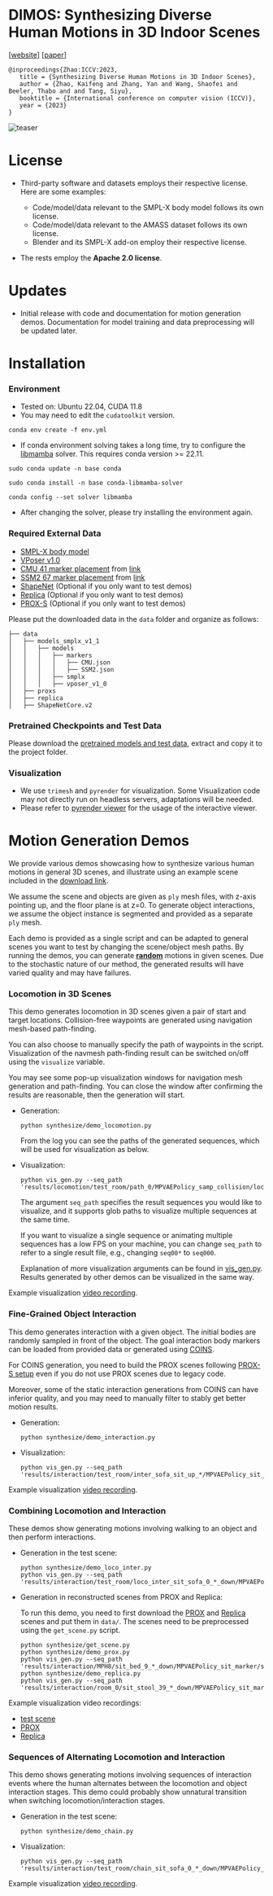 # DIMOS: Synthesizing Diverse Human Motions in 3D Indoor Scenes

[[website](https://zkf1997.github.io/DIMOS/)] [[paper](https://arxiv.org/abs/2305.12411)] 

```
@inproceedings{Zhao:ICCV:2023,
   title = {Synthesizing Diverse Human Motions in 3D Indoor Scenes},
   author = {Zhao, Kaifeng and Zhang, Yan and Wang, Shaofei and Beeler, Thabo and and Tang, Siyu},
   booktitle = {International conference on computer vision (ICCV)},
   year = {2023}
}
```

![teaser](https://zkf1997.github.io/DIMOS/images/teaser_canonical.png)

# License
* Third-party software and datasets employs their respective license. Here are some examples:
    * Code/model/data relevant to the SMPL-X body model follows its own license.
    * Code/model/data relevant to the AMASS dataset follows its own license.
    * Blender and its SMPL-X add-on employ their respective license.

* The rests employ the **Apache 2.0 license**.

# Updates
* Initial release with code and documentation for motion generation demos. Documentation for model training and data preprocessing will be updated later.  

# Installation

### Environment
* Tested on: Ubuntu 22.04, CUDA 11.8
* You may need to edit the `cudatoolkit` version.
```
conda env create -f env.yml
```
* If conda environment solving takes a long time, try to configure the [libmamba](https://www.anaconda.com/blog/a-faster-conda-for-a-growing-community/) solver. This requires conda version >= 22.11.
```
sudo conda update -n base conda

sudo conda install -n base conda-libmamba-solver

conda config --set solver libmamba
```
* After changing the solver, please try installing the environment again.

### Required External Data
* [SMPL-X body model](https://smpl-x.is.tue.mpg.de/)
* [VPoser v1.0](https://smpl-x.is.tue.mpg.de/)
* [CMU 41 marker placement](https://drive.google.com/file/d/1CcNBZCXA7_Naa0SGlYKCxk_ecnzftbSj/view?usp=sharing) from [link](http://mocap.cs.cmu.edu/)
* [SSM2 67 marker placement](https://drive.google.com/file/d/1ozQuVjXoDLiZ3YGV-7RpauJlunPfcx_d/view?usp=sharing) from [link](https://amass.is.tue.mpg.de/)
* [ShapeNet](https://shapenet.org/) (Optional if you only want to test demos)
* [Replica](https://github.com/facebookresearch/Replica-Dataset) (Optional if you only want to test demos)
* [PROX-S](https://github.com/zkf1997/COINS#prox-s-dataset) (Optional if you only want to test demos)

Please put the downloaded data in the `data` folder and organize as follows: 
```
├── data
│   ├── models_smplx_v1_1
│   │   ├── models
│   │   │   ├── markers
│   │   │   │   ├── CMU.json
│   │   │   │   ├── SSM2.json
│   │   │   ├── smplx
│   │   │   ├── vposer_v1_0
│   ├── proxs
│   ├── replica
│   ├── ShapeNetCore.v2
```

[//]: # (### Paths)

[//]: # (To run the code properly it is important to set the paths of data, body model, and others. )

[//]: # (* If you get into path problems with body models, marker settings, and motion data, please check the paths in `exp_GAMMAPrimitive/utils/config_env.py`. )

[//]: # (* For experiments requiring scene/object datasets including [PROX]&#40;https://prox.is.tue.mpg.de/&#41;, [ShapeNet]&#40;https://shapenet.org/&#41;, [Replica]&#40;https://github.com/facebookresearch/Replica-Dataset&#41;, you may need to set the dataset paths accordingly. )

### Pretrained Checkpoints and Test Data
Please download the [pretrained models and test data](https://drive.google.com/drive/folders/1AvM4GvdkG1OkggaQnggNeGmt2xgipKRU?usp=sharing), extract and copy it to the project folder.

### Visualization 
* We use `trimesh` and `pyrender` for visualization. Some Visualization code may not directly run on headless servers, adaptations will be needed.
* Please refer to [pyrender viewer](https://pyrender.readthedocs.io/en/latest/generated/pyrender.viewer.Viewer.html) for the usage of the interactive viewer.

# Motion Generation Demos
We provide various demos showcasing how to synthesize various human motions in general 3D scenes, and illustrate using an example scene included in the [download link](https://drive.google.com/drive/folders/1AvM4GvdkG1OkggaQnggNeGmt2xgipKRU?usp=sharing).

We assume the scene and objects are given as `ply` mesh files, with z-axis pointing up, and the floor plane is at z=0.
To generate object interactions, we assume the object instance is segmented and provided as a separate `ply` mesh.

Each demo is provided as a single script and can be adapted to general scenes you want to test by changing the scene/object mesh paths. 
By running the demos, you can generate [**random**]() motions in given scenes. 
Due to the stochastic nature of our method, the generated results will have varied quality and may have failures.
 

### Locomotion in 3D Scenes
This demo generates locomotion in 3D scenes given a pair of start and target locations. Collision-free waypoints are generated using navigation mesh-based path-finding. 

You can also choose to manually specify the path of waypoints in the script. Visualization of the navmesh path-finding result can be switched on/off using the `visualize` variable.

You may see some pop-up visualization windows for navigation mesh generation and path-finding. You can close the window after confirming the results are reasonable, then the generation will start.
* Generation:
  ```
  python synthesize/demo_locomotion.py
  ```
  From the log you can see the paths of the generated sequences, which will be used for visualization as below.

* Visualization:
  ```
  python vis_gen.py --seq_path 'results/locomotion/test_room/path_0/MPVAEPolicy_samp_collision/locomotion/policy_search/seq00*/results_ssm2_67_condi_marker_map_0.pkl'
  ```
  The argument `seq_path` specifies the result sequences you would like to visualize, and it supports glob paths to visualize multiple sequences at the same time.

  If you want to visualize a single sequence or animating multiple sequences has a low FPS on your machine, you can change `seq_path` to refer to a single result file, e.g., changing `seq00*` to `seq000`. 
  
  Explanation of more visualization arguments can be found in [vis_gen.py](./vis_gen.py). Results generated by other demos can be visualized in the same way.

  
Example visualization [video recording](https://drive.google.com/file/d/116x92ydUGMqErrkPysiPrU2xSQQsEUDR/view?usp=sharing).

### Fine-Grained Object Interaction
This demo generates interaction with a given object. The initial bodies are randomly sampled in front of the object. The goal interaction body markers can be loaded from provided data or generated using [COINS](https://github.com/zkf1997/COINS). 

For COINS generation, you need to build the PROX scenes following [PROX-S setup](https://github.com/zkf1997/COINS#prox-s-dataset) even if you do not use PROX scenes due to legacy code. 

Moreover, some of the static interaction generations from COINS can have inferior quality, and you may need to manually filter to stably get better motion results. 

* Generation:
  ```
  python synthesize/demo_interaction.py
  ```
* Visualization:
  ```
  python vis_gen.py --seq_path 'results/interaction/test_room/inter_sofa_sit_up_*/MPVAEPolicy_sit_marker/sit_1frame/policy_search/seq000/results_ssm2_67_condi_marker_inter_0.pkl'
  ```
Example visualization [video recording](https://drive.google.com/file/d/1SRe46zL0m0_2u4gxZM1iamZWVs1nC1lw/view?usp=sharing).

### Combining Locomotion and Interaction
These demos show generating motions involving walking to an object and then perform interactions.
* Generation in the test scene:
  ```
  python synthesize/demo_loco_inter.py
  python vis_gen.py --seq_path 'results/interaction/test_room/loco_inter_sit_sofa_0_*_down/MPVAEPolicy_sit_marker/sit_2frame/policy_search/seq000/results_ssm2_67_condi_marker_inter_0.pkl'
  ```
* Generation in reconstructed scenes from PROX and Replica:

  To run this demo, you need to first download the [PROX](https://prox.is.tue.mpg.de/) and [Replica](https://github.com/facebookresearch/Replica-Dataset) scenes and put them in `data/`. The scenes need to be preprocessed using the `get_scene.py` script.
  ```
  python synthesize/get_scene.py  
  python synthesize/demo_prox.py
  python vis_gen.py --seq_path 'results/interaction/MPH8/sit_bed_9_*_down/MPVAEPolicy_sit_marker/sit_2frame/policy_search/seq000/results_ssm2_67_condi_marker_inter_0.pkl'
  python synthesize/demo_replica.py
  python vis_gen.py --seq_path 'results/interaction/room_0/sit_stool_39_*_down/MPVAEPolicy_sit_marker/sit_2frame/policy_search/seq000/results_ssm2_67_condi_marker_inter_0.pkl'
  ```
Example visualization video recordings:
* [test scene](https://drive.google.com/file/d/1VRnIbwGh_v9sar6DO2YUSd2FiiXJW_RO/view?usp=sharing)
* [PROX](https://drive.google.com/file/d/1dE8Po5a8U1FjltCfUEDBqat551fAlcHa/view?usp=sharing)
* [Replica](https://drive.google.com/file/d/1XoG1HOV8406UrMLu0NcoH0lgCv9-y3QU/view?usp=sharing)

### Sequences of Alternating Locomotion and Interaction
This demo shows generating motions involving sequences of interaction events where the human alternates between the locomotion and object interaction stages.
This demo could probably show unnatural transition when switching locomotion/interaction stages. 
* Generation in the test scene:
  ```
  python synthesize/demo_chain.py
  ```
* Visualization:
  ```
  python vis_gen.py --seq_path 'results/interaction/test_room/chain_sit_sofa_0_*_down/MPVAEPolicy_sit_marker/sit_2frame/policy_search/seq000/results_ssm2_67_condi_marker_inter_0.pkl'
  ```
Example visualization [video recording](https://drive.google.com/file/d/1z46dwYTkd11qJdJh6wFZhYH15d7GCIyk/view?usp=sharing).